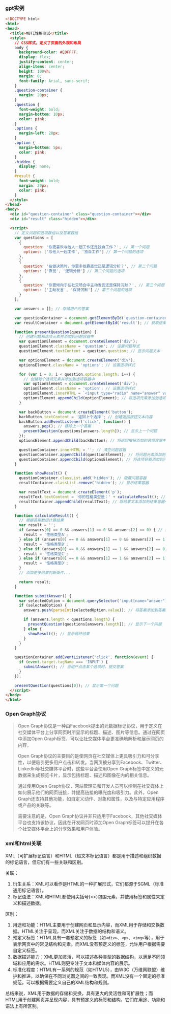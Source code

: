 ### gpt实例

```html
<!DOCTYPE html>
<html>
<head>
  <title>MBTI性格测试</title>
  <style>
    // CSS样式，定义了页面的外观和布局
    body {
      background-color: #E0FFFF;
      display: flex;
      justify-content: center;
      align-items: center;
      height: 100vh;
      margin: 0;
      font-family: Arial, sans-serif;
    }
    .question-container {
      margin: 20px;
    }
    .question {
      font-weight: bold;
      margin-bottom: 10px;
      color: pink;
    }
    .options {
      margin-left: 20px;
    }
    .option {
      margin-bottom: 5px;
      color: pink;
    }
    .hidden {
      display: none;
    }
    #result {
      font-weight: bold;
      margin: 20px;
      color: pink;
    }
  </style>
</head>
<body>
  <div id="question-container" class="question-container"></div>
  <div id="result" class="hidden"></div>

  <script>
    // 定义问题和选项数组以及答案数组
    var questions = [
      {
        question: '你更喜欢与他人一起工作还是独自工作？', // 第一个问题
        options: ['与他人一起工作', '独自工作'] // 第一个问题的选项
      },
      {
        question: '在做决策时，你更多依靠直觉还是逻辑分析？', // 第二个问题
        options: ['直觉', '逻辑分析'] // 第二个问题的选项
      },
      {
        question: '你更倾向于在社交场合中主动发言还是保持沉默？', // 第三个问题
        options: ['主动发言', '保持沉默'] // 第三个问题的选项
      }
    ];

    var answers = []; // 存储用户的答案

    var questionContainer = document.getElementById('question-container'); // 获取问题容器的元素
    var resultContainer = document.getElementById('result'); // 获取结果容器的元素

    function presentQuestion(question) {
      // 创建问题和选项元素并添加到问题容器中
      var questionElement = document.createElement('div');
      questionElement.className = 'question'; // 设置问题样式
      questionElement.textContent = question.question; // 显示问题文本

      var optionsElement = document.createElement('div');
      optionsElement.className = 'options'; // 设置选项样式

      for (var i = 0; i < question.options.length; i++) {
        // 创建每个选项元素并添加到选项容器中
        var optionElement = document.createElement('div');
        optionElement.className = 'option'; // 设置选项样式
        optionElement.innerHTML = `<input type="radio" name="answer" value="${i}"> ${question.options[i]}`; // 创建单选按钮和文本内容
        optionsElement.appendChild(optionElement); // 将选项元素添加到选项容器中
      }

      var backButton = document.createElement('button');
      backButton.textContent = '返回上个选择'; // 创建返回按钮文本内容
      backButton.addEventListener('click', function() {
        answers.pop(); // 移除上一个答案
        presentQuestion(questions[answers.length]); // 显示上一个问题
      });
      optionsElement.appendChild(backButton); // 将返回按钮添加到选项容器中

      questionContainer.innerHTML = ''; // 清空问题容器
      questionContainer.appendChild(questionElement); // 将问题元素添加到问题容器中
      questionContainer.appendChild(optionsElement); // 将选项容器添加到问题容器中
    }

    function showResult() {
      questionContainer.classList.add('hidden'); // 隐藏问题容器
      resultContainer.classList.remove('hidden'); // 显示结果容器

      var resultText = document.createElement('p');
      resultText.textContent = '你的性格类型是：' + calculateResult(); // 显示最终结果
      resultContainer.appendChild(resultText); // 将结果文本添加到结果容器中
    }

    function calculateResult() {
      // 根据答案数组计算结果
      var result = '';
      if (answers[0] == 0 && answers[1] == 0 && answers[2] == 0) { // 如果问题1的答案为0，问题2的答案为0，问题3的答案为0
        result = '性格类型A';
      } else if (answers[0] == 0 && answers[1] == 0 && answers[2] == 1) { // 如果问题1的答案为0，问题2的答案为0，问题3的答案为1
        result = '性格类型B';
      } else if (answers[0] == 0 && answers[1] == 1 && answers[2] == 0) { // 如果问题1的答案为0，问题2的答案为1，问题3的答案为0
        result = '性格类型C';
      } else if (answers[0] == 0 && answers[1] == 1 && answers[2] == 1) { // 如果问题1的答案为0，问题2的答案为1，问题3的答案为1
        result = '性格类型D';
      }
      // 添加更多结果判断条件...

      return result;
    }

    function submitAnswer() {
      var selectedOption = document.querySelector('input[name="answer"]:checked'); // 获取选中的选项
      if (selectedOption) {
        answers.push(parseInt(selectedOption.value)); // 将答案添加到答案数组中

        if (answers.length < questions.length) {
          presentQuestion(questions[answers.length]); // 显示下一个问题
        } else {
          showResult(); // 显示最终结果
        }
      }
    }

    questionContainer.addEventListener('click', function(event) {
      if (event.target.tagName === 'INPUT') {
        submitAnswer(); // 当用户点击某个选项时，提交答案
      }
    });

    presentQuestion(questions[0]); // 显示第一个问题
  </script>
</body>
</html>

```



### Open Graph协议

>Open Graph协议是一种由Facebook提出的元数据标记协议，用于定义在社交媒体平台上分享网页时所显示的标题、描述、图片等信息。通过在网页中添加Open Graph标签，可以让社交媒体平台更准确地解析和展示网页的内容。
>
>Open Graph协议的主要目的是使网页在社交媒体上更具吸引力和可分享性，以便吸引更多用户点击和转发。当网页被分享到Facebook、Twitter、LinkedIn等社交媒体平台时，这些平台会使用Open Graph标签中定义的元数据来生成预览卡片，显示包括标题、描述和图像在内的相关信息。
>
>通过使用Open Graph协议，网站管理员和开发人员可以控制在社交媒体上如何展示他们的网页链接，并提高链接的曝光度和吸引力。此外，Open Graph还支持其他功能，如自定义动作、对象和属性，以及与特定应用程序或产品的关联等。
>
>需要注意的是，Open Graph协议并非只适用于Facebook，其他社交媒体平台也支持该协议，因此在开发网页时添加Open Graph标签可以提升在各个社交媒体平台上的分享效果和用户体验。



### xml和html关联



XML（可扩展标记语言）和HTML（超文本标记语言）都是用于描述和组织数据的标记语言，但它们有一些关联和区别。

关联：

1. 衍生关系：XML可以看作是HTML的一种扩展形式，它们都源于SGML（标准通用标记语言）。
2. 标记语法：XML和HTML都使用尖括号(<>)包围元素，并使用标签和属性来定义和描述数据。

区别：

1. 用途和功能：HTML主要用于创建网页和显示内容，而XML用于存储和交换数据。HTML关注于呈现，而XML关注于数据的结构和语义。
2. 预定义标签：HTML具有一套预定义的标签（如`<div>`、`<p>`、`<img>`等），用于表示网页中的常见结构和元素。而XML没有预定义的标签，允许用户根据需要自定义标签。
3. 数据描述能力：XML更加灵活，可以描述各种类型的数据结构，以满足不同领域和应用的需求。HTML则更专注于文本和媒体内容的展示。
4. 标准化程度：HTML有一系列的规范（如HTML5），由W3C（万维网联盟）维护和推进，以确保在不同浏览器之间的一致表现。而XML没有一个固定的标准规范，可以根据需要定义自己的XML结构和规则。

总结来说，XML用于数据的存储和交换，具有更大的灵活性和可扩展性；而HTML用于创建网页并呈现内容，具有预定义的标签和结构。它们在用途、功能和语法上有所区别。
